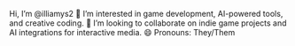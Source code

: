 Hi, I’m @illiamys2
👀 I’m interested in game development, AI-powered tools, and creative coding.
💞️ I’m looking to collaborate on indie game projects and AI integrations for interactive media.
😄 Pronouns: They/Them 

